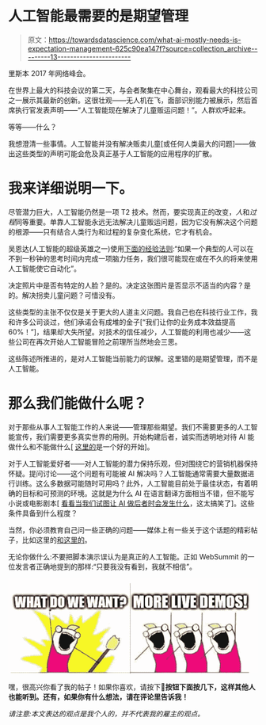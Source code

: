 # 人工智能最需要的是期望管理

> 原文：<https://towardsdatascience.com/what-ai-mostly-needs-is-expectation-management-625c90ea147f?source=collection_archive---------13----------------------->

里斯本 2017 年网络峰会。

在世界上最大的科技会议的第二天，与会者聚集在中心舞台，观看最大的科技公司之一展示其最新的创新。这很壮观——无人机在飞，面部识别能力被展示，然后首席执行官发表声明——“人工智能现在解决了儿童贩运问题！”。人群欢呼起来。

等等——什么？

我想澄清一些事情。人工智能并没有解决贩卖儿童[或任何人类最大的问题]——做出这些类型的声明可能会危及真正基于人工智能的应用程序的扩散。

# 我来详细说明一下。

尽管潜力巨大，人工智能仍然是一项 T2 技术。然而，要实现真正的改变，*人*和*过程*同等重要。单靠人工智能永远无法解决儿童贩运问题，因为它没有解决这个问题的根源——只有结合人类行为和过程的复杂变化系统，它才有机会。

吴恩达(人工智能的超级英雄之一)使用[下面的经验法则](https://hbr.org/2016/11/what-artificial-intelligence-can-and-cant-do-right-now):“如果一个典型的人可以在不到一秒钟的思考时间内完成一项脑力任务，我们很可能现在或在不久的将来使用人工智能使它自动化”。

决定照片中是否有特定的人脸？是的。决定这张图片是否显示不适当的内容？是的。解决拐卖儿童问题？可惜没有。

这些类型的主张不仅仅是关于更大的人道主义问题。我自己也在科技行业工作，我和许多公司谈过，他们承诺会有成堆的金子[“我们让你的业务成本效益提高 60%！”]，结果却大失所望。对技术的信任减少，人工智能的利用也减少——这些公司在再次开始人工智能冒险之前理所当然地会三思。

这些陈述所推进的，是对人工智能当前能力的误解。这里错的是期望管理，而不是人工智能。

# 那么我们能做什么呢？

对于那些从事人工智能工作的人来说——管理那些期望。我们不需要更多的人工智能宣传，我们需要更多真实世界的用例。开始构建后者，诚实而透明地对待 AI 能做什么和不能做什么[ [这里的](https://hbr.org/2017/07/why-ai-cant-write-this-article-yet)是一个好的开始]。

对于人工智能爱好者——对人工智能的潜力保持乐观，但对围绕它的营销机器保持怀疑。提问讨论——这个问题有可能被 AI 解决吗？人工智能通常需要大量数据进行训练。这么多数据可能随时可用吗？此外，人工智能目前处于最佳状态，有着明确的目标和可预测的环境。这就是为什么 AI 在语言翻译方面相当不错，但不能写小说或电影剧本[ [看看当我们试图让 AI 做后者时会发生什么](https://arstechnica.com/gaming/2016/06/an-ai-wrote-this-movie-and-its-strangely-moving/)，这太搞笑了]。这些条件具备到什么程度？

当然，你必须教育自己问一些正确的问题——媒体上有一些关于这个话题的精彩帖子，比如这里的[和这里的](https://medium.com/@yonatanzunger/asking-the-right-questions-about-ai-7ed2d9820c48)。

无论你做什么:不要把脚本演示误认为是真正的人工智能。正如 WebSummit 的一位发言者正确地提到的那样:“只要我没有看到，我就不相信”。

![](img/c56ad8830d668f1f5d6624a4263a490b.png)

嘿，很高兴你看了我的帖子！如果你喜欢，请按下👏**按钮下面按几下，这样其他人也能听到。还有，如果你有什么想法，请在评论里告诉我！**

*请注意:本文表达的观点是我个人的，并不代表我的雇主的观点。*